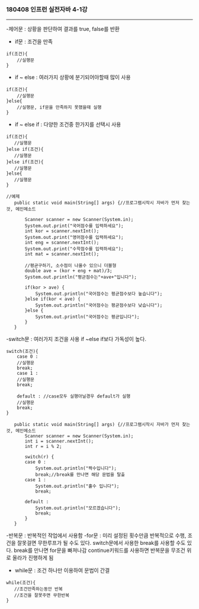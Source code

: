 ### 180408 인프런 실전자바 4-1강
-----
-제어문 : 상황을 판단하여 결과를 true, false를 반환
 - if문 : 조건을 만족
 ```
 if(조건){
     //실행문
 }
 ```

 - if ~ else : 여러가지 상황에 분기되어야할때 많이 사용
```
if(조건){
    //실행문
}else{
    //실행문, if문을 만족하지 못했을때 실행
}
```
 - if ~ else if : 다양한 조건중 한가지를 선택시 사용
 ```
 if(조건){
    //실행문
}else if(조건){
    //실행문
}else if(조건){
    //실행문
}else{
    //실행문
}

//예제
	public static void main(String[] args) {//프로그램시작시 자바가 먼저 찾는것, 메인메소드
		
		Scanner scanner = new Scanner(System.in);
		System.out.print("국어점수를 입력하세요");
		int kor = scanner.nextInt();
		System.out.print("영어점수를 입력하세요");
		int eng = scanner.nextInt();
		System.out.print("수학점수를 입력하세요");
		int mat = scanner.nextInt();
		
		//평균구하기, 소수점이 나올수 있으니 더블형
		double ave = (kor + eng + mat)/3;
		System.out.println("평균점수는"+ave+"입니다");
		
		if(kor > ave) {
			System.out.println("국어점수는 평균점수보다 높습니다");
		}else if(kor < ave) {
			System.out.println("국어점수는 평균점수보다 낮습니다");
		}else {
			System.out.println("국어점수는 평균입니다");
		}
	}
 ```
 -switch문 : 여러가지 조건을 사용 if ~else if보다 가독성이 높다.
 ```
 switch(조건){
     case 0 :
     //실행문
     break;
     case 1 :
     //실행문
     break;

     default : //case모두 실행아닐경우 default가 실행
     //실행문
     break;
 }

 	public static void main(String[] args) {//프로그램시작시 자바가 먼저 찾는것, 메인메소드
		Scanner scanner = new Scanner(System.in);
		int i = scanner.nextInt();
		int r = i % 2;
		
		switch(r) {
		case 0 :
			System.out.println("짝수입니다");
			break;//break를 만나면 해당 문법을 탈출
		case 1 :
			System.out.println("홀수 입니다");
			break;
			
		default : 
			System.out.println("모르겠습니다");
			break;
		}		
	}
 ```

-반복문 : 반복적인 작업에서 사용함
 -for문 : 미리 설정된 횟수만큼 반복적으로 수행, 조건을 잘못걸면 무한루프가 될 수도 있다.
        switch문에서 사용한 break를 사용할 수도 있다. break를 만나면 for문을 빠져나감
        continue키워드를 사용하면 반복문을 무조건 위로 올라가 진행하게 됨
 - while문 : 조건 하나만 이용하여 문법이 간결
 ```
while(조건){
    //조건만족하는동안 반복
    //조건을 잘못주면 무한반복
}
 ```


